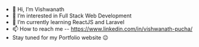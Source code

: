 - 👋 Hi, I’m Vishwanath
- 👀 I’m interested in Full Stack Web Development
- 🌱 I’m currently learning ReactJS and Laravel
- 📫 How to reach me 
-- https://www.linkedin.com/in/vishwanath-pucha/
- Stay tuned for my Portfolio website 😉
<!-- - 💞️ I’m looking to collaborate on ... -->

<!---
VishwanathOnGit/VishwanathOnGit is a ✨ special ✨ repository because its `README.md` (this file) appears on your GitHub profile.
You can click the Preview link to take a look at your changes.
--->
